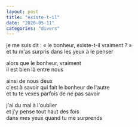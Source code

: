```yaml
---
layout: post
title: "existe-t-il"
date: "2020-05-11"
categories: "divers"
---
```


je me suis dit :
« le bonheur, existe-t-il vraiment ? »  
et tu m'as surpris dans les yeux à le penser  

alors que le bonheur, vraiment  
il est bien là entre nous  

ainsi de nous deux  
c'est à savoir qui fait le bonheur de l'autre  
et tu te vexes parfois de ne pas savoir  

j'ai du mal à l'oublier  
et j'y pense tout haut des fois  
dans mes yeux quand tu me surprends  
